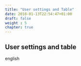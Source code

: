 ```yaml
---
title: "User settings and Table"
date: 2018-01-13T22:54:47+01:00
draft: false
weight : 5
chapter: true
---
```

## User settings and table
english